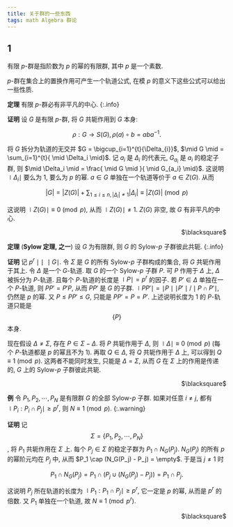 ```yaml
---
title: 关于群的一些东西
tags: math Algebra 群论
---
```


## $\bm 1$
有限 $p$-群是指阶数为 $p$ 的幂的有限群, 其中 $p$ 是一个素数.

$p$-群在集合上的置换作用可产生一个轨道公式, 在模 $p$ 的意义下这些公式可以给出一些性质.

**定理** 有限 $p$-群必有非平凡的中心.
{:.info}

**证明** 设 $G$ 是有限 $p$-群, 将 $G$ 共轭作用到 $G$ 本身:

$$
    \rho: G \rightarrow S(G), \rho(a)\circ b = a{b}a^{-1}.
$$

将 $G$ 拆分为轨道的无交并 $G = \bigcup_{i=1}^{t}{\Delta_{i}}$, $\mid G \mid = \sum_{i=1}^{t}{ \mid  \Delta_i  \mid}$. 记 $a_i$ 是 $\Delta_i$ 的代表元, $G_{a_i}$ 是 $a_i$ 的稳定子群, 则 $\mid \Delta_i \mid = \frac{ \mid G \mid }{ \mid G_{a_i} \mid}$. 这说明 $\mid \Delta_i \mid$ 要么为 $1$, 要么为 $p$ 的幂. $a \in G$ 单独在一个轨道等价于 $a \in Z(G)$. 从而

$$
    |G| = |Z(G)| + \sum_{1\le i \le n, |\Delta_i| \ne 1} |\Delta_i| \equiv |Z(G)|\pmod{p}
$$

这说明 $\mid Z(G) \mid \equiv 0 \pmod{p}$, 从而 $\mid Z(G) \mid \ne 1$. $Z(G)$ 非空, 故 $G$ 有非平凡的中心.
<p align="right">$\blacksquare$</p>

**定理** (**Sylow 定理, 之一**) 设 $G$ 为有限群, 则 $G$ 的 Sylow-$p$ 子群彼此共轭.
{:.info}

**证明** 记 $p^r \mid\mid\,\,\mid G \mid$. 令 $\Sigma$ 是 $G$ 的所有 Sylow-$p$ 子群构成的集合, 将 $G$ 共轭作用于其上. 令 $\Delta$ 是一个 $G$-轨道. 取 $G$ 的一个 Sylow-$p$ 子群 $P$. 可 $P$ 作用于 $\Delta$ 上, $\Delta$ 被拆分为 $P$-轨道. 且每个 $P$-轨道的长度是 $\mid P \mid = p^r$ 的因子. 若 $P' \in \Delta$ 单独在一个 $P$-轨道, 则 $PP' = P'P$, 从而 $PP'$ 是 $G$ 的子群. $\mid PP'\mid = \mid P \mid\mid P' \mid / \mid P \cap P'\mid$, 仍然是 $p$ 的幂. 又 $P \leqslant PP' \leqslant G$, 只能是 $PP' = P = P'$. 上述说明长度为 $1$ 的 $P$-轨道只能是 $$\{P\}$$ 本身. 

现在假设 $\Delta \ne \Sigma$, 存在 $P \in \Sigma - \Delta$. 将 $P$ 共轭作用于 $\Delta$, 则 $\mid \Delta\mid \equiv 0 \pmod{p}$ (每个 $P$-轨道都是 $p$ 的幂且不为 $1$). 再取 $Q \in \Delta$, 将 $Q$ 共轭作用于 $\Delta$ 上, 可以得到 $Q \equiv 1 \pmod{p}$. 这两者不能同时发生, 只能是 $\Delta= \Sigma$, 从而 $G$ 在 $\Sigma$ 上的作用是传递的, $G$ 上的 Sylow-$p$ 子群彼此共轭.
<p align="right">$\blacksquare$</p>

**例** 令 $P_1,P_2,\cdots ,P_N$ 是有限群 $G$ 的全部 Sylow-$p$ 子群. 如果对任意 $i \ne j$, 都有 $\mid P_i : P_i \cap P_j\mid \ge p^r$, 则 $N \equiv 1\pmod{p}$.
{:.warning}

**证明** 记 $$\Sigma = \{P_1,P_2,\cdots , P_N\}$$, 将 $P_1$ 共轭作用在 $\Sigma$ 上. 每个 $P_j \in \Sigma$ 的稳定子群为 $P_1 \cap N_G(P_j)$. $N_G(P_j)$ 的所有 $p$的幂阶元均在 $P_j$ 中, 从而 $P_1 \cap (N_G(P_j) - P_j) = \empty$. 于是当 $j \ne 1$ 时

$$
    P_1\cap N_G(P_j) = P_1\cap (P_j \cup (N_G(P_j)-P_j)) = P_1\cap P_j.
$$

这说明 $P_j$ 所在轨道的长度为 $\mid P_1 : P_1 \cap P_j \mid \ge p^r$, 它一定是 $p$ 的幂, 从而是 $p^r$ 的倍数. 又 $P_1$ 单独在一个轨道, 故 $N \equiv 1\pmod{p^r}$.
<p align="right">$\blacksquare$</p>
